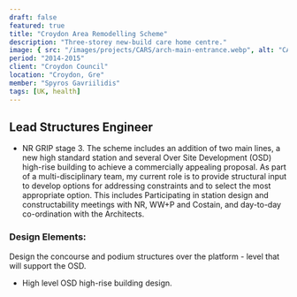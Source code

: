 ```yaml
---
draft: false
featured: true
title: "Croydon Area Remodelling Scheme"
description: "Three-storey new-build care home centre."
image: { src: "/images/projects/CARS/arch-main-entrance.webp", alt: "CARS" }
period: "2014-2015"
client: "Croydon Council"
location: "Croydon, Gre"
member: "Spyros Gavriilidis"
tags: [UK, health]
---
```


## Lead Structures Engineer

- NR GRIP stage 3. The scheme includes an addition of two main lines, a new high standard station and several Over Site Development (OSD) high-rise building to achieve a commercially appealing proposal. As part of a multi-disciplinary team, my current role is to provide structural input to develop options for addressing constraints and to select the most appropriate option. This includes Participating in station design and constructability meetings with NR, WW+P and Costain, and day-to-day co-ordination with the Architects.

### Design Elements:

Design the concourse and podium structures over the platform - level that will support the OSD.

- High level OSD high-rise building design.
